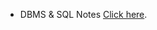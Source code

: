 - DBMS & SQL Notes [Click here](https://drive.google.com/file/d/1SkmWsGSwCh0jVlBRgqsxzIKL2tVToAA5/view?usp=sharing).